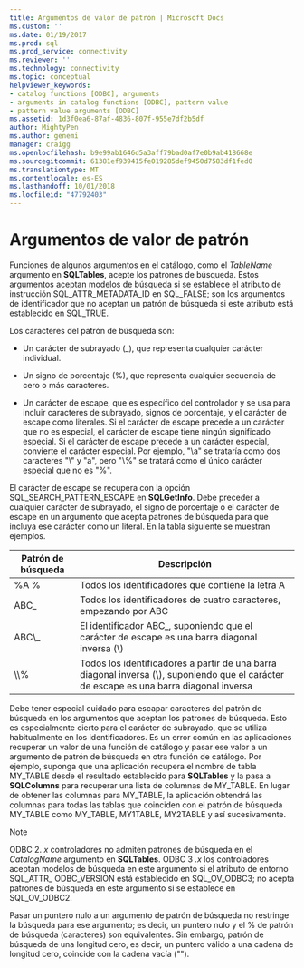 ```yaml
---
title: Argumentos de valor de patrón | Microsoft Docs
ms.custom: ''
ms.date: 01/19/2017
ms.prod: sql
ms.prod_service: connectivity
ms.reviewer: ''
ms.technology: connectivity
ms.topic: conceptual
helpviewer_keywords:
- catalog functions [ODBC], arguments
- arguments in catalog functions [ODBC], pattern value
- pattern value arguments [ODBC]
ms.assetid: 1d3f0ea6-87af-4836-807f-955e7df2b5df
author: MightyPen
ms.author: genemi
manager: craigg
ms.openlocfilehash: b9e99ab1646d5a3aff79bad0af7e0b9ab418668e
ms.sourcegitcommit: 61381ef939415fe019285def9450d7583df1fed0
ms.translationtype: MT
ms.contentlocale: es-ES
ms.lasthandoff: 10/01/2018
ms.locfileid: "47792403"
---
```

# <a name="pattern-value-arguments"></a>Argumentos de valor de patrón
Funciones de algunos argumentos en el catálogo, como el *TableName* argumento en **SQLTables**, acepte los patrones de búsqueda. Estos argumentos aceptan modelos de búsqueda si se establece el atributo de instrucción SQL_ATTR_METADATA_ID en SQL_FALSE; son los argumentos de identificador que no aceptan un patrón de búsqueda si este atributo está establecido en SQL_TRUE.  
  
 Los caracteres del patrón de búsqueda son:  
  
-   Un carácter de subrayado (_), que representa cualquier carácter individual.  
  
-   Un signo de porcentaje (%), que representa cualquier secuencia de cero o más caracteres.  
  
-   Un carácter de escape, que es específico del controlador y se usa para incluir caracteres de subrayado, signos de porcentaje, y el carácter de escape como literales. Si el carácter de escape precede a un carácter que no es especial, el carácter de escape tiene ningún significado especial. Si el carácter de escape precede a un carácter especial, convierte el carácter especial. Por ejemplo, "\a" se trataría como dos caracteres "\\" y "a", pero "\\%" se tratará como el único carácter especial que no es "%".  
  
 El carácter de escape se recupera con la opción SQL_SEARCH_PATTERN_ESCAPE en **SQLGetInfo**. Debe preceder a cualquier carácter de subrayado, el signo de porcentaje o el carácter de escape en un argumento que acepta patrones de búsqueda para que incluya ese carácter como un literal. En la tabla siguiente se muestran ejemplos.  
  
|Patrón de búsqueda|Descripción|  
|--------------------|-----------------|  
|%A %|Todos los identificadores que contiene la letra A|  
|ABC_|Todos los identificadores de cuatro caracteres, empezando por ABC|  
|ABC\\_|El identificador ABC_, suponiendo que el carácter de escape es una barra diagonal inversa (\\)|  
|\\\\%|Todos los identificadores a partir de una barra diagonal inversa (\\), suponiendo que el carácter de escape es una barra diagonal inversa|  
  
 Debe tener especial cuidado para escapar caracteres del patrón de búsqueda en los argumentos que aceptan los patrones de búsqueda. Esto es especialmente cierto para el carácter de subrayado, que se utiliza habitualmente en los identificadores. Es un error común en las aplicaciones recuperar un valor de una función de catálogo y pasar ese valor a un argumento de patrón de búsqueda en otra función de catálogo. Por ejemplo, suponga que una aplicación recupera el nombre de tabla MY_TABLE desde el resultado establecido para **SQLTables** y la pasa a **SQLColumns** para recuperar una lista de columnas de MY_TABLE. En lugar de obtener las columnas para MY_TABLE, la aplicación obtendrá las columnas para todas las tablas que coinciden con el patrón de búsqueda MY_TABLE como MY_TABLE, MY1TABLE, MY2TABLE y así sucesivamente.  
  
> [!NOTE]  
>  ODBC 2. *x* controladores no admiten patrones de búsqueda en el *CatalogName* argumento en **SQLTables**. ODBC 3 *.x* los controladores aceptan modelos de búsqueda en este argumento si el atributo de entorno SQL_ATTR_ ODBC_VERSION está establecido en SQL_OV_ODBC3; no acepta patrones de búsqueda en este argumento si se establece en SQL_OV_ODBC2.  
  
 Pasar un puntero nulo a un argumento de patrón de búsqueda no restringe la búsqueda para ese argumento; es decir, un puntero nulo y el % de patrón de búsqueda (caracteres) son equivalentes. Sin embargo, patrón de búsqueda de una longitud cero, es decir, un puntero válido a una cadena de longitud cero, coincide con la cadena vacía ("").
